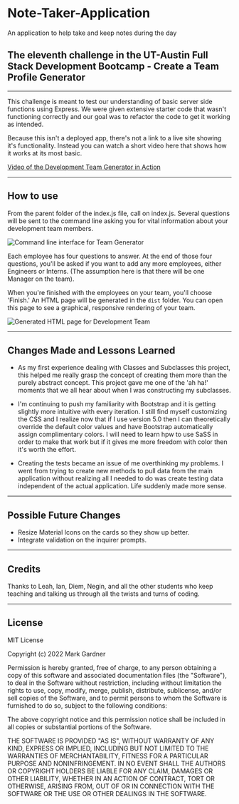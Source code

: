 # Note-Taker-Application
An application to help take and keep notes during the day

## The eleventh challenge in the UT-Austin Full Stack Development Bootcamp - Create a Team Profile Generator


___


This challenge is meant to test our understanding of basic server side functions using Express. We were given extensive starter code that wasn't functioning correctly and our goal was to refactor the code to get it working as intended. 

Because this isn't a deployed app, there's not a link to a live site showing it's functionality. Instead you can watch a short video here that shows how it works at its most basic.

[Video of the Development Team Generator in Action](https://drive.google.com/file/d/1lSUTUFGxwM-rN99UC_Orp-QTecgInhgt/view)


___



## How to use

From the parent folder of the index.js file, call on index.js. Several questions will be sent to the command line asking you for vital information about your development team members. 

![Command line interface for Team Generator](./images/Team%20Roster%20commands%20and%20questions.jpg)

Each employee has four questions to answer. At the end of those four questions, you'll be asked if you want to add any more employees, either Engineers or Interns. (The assumption here is that there will be one Manager on the team).

When you're finished with the employees on your team, you'll choose 'Finish.' An HTML page will be generated in the `dist` folder. You can open this page to see a graphical, responsive rendering of your team.

![Generated HTML page for Development Team](./images/Team%20Roster%20generated%20HTML%20page.jpg)

___


## Changes Made and Lessons Learned

- As my first experience dealing with Classes and Subclasses this project, this helped me really grasp the concept of creating them more than the purely abstract concept. This project gave me one of the 'ah ha!' moments that we all hear about when I was constructing my subclasses. 

- I'm continuing to push my familiarity with Bootstrap and it is getting slightly more intuitive with every iteration. I still find myself customizing the CSS and I realize now that if I use version 5.0 then I can theoretically override the default color values and have Bootstrap automatically assign complimentary colors. I will need to learn hpw to use SaSS in order to make that work but if it gives me more freedom with color then it's worth the effort.

- Creating the tests became an issue of me overthinking my problems. I went from trying to create new methods to pull data from the main application without realizing all I needed to do was create testing data independent of the actual application. Life suddenly made more sense.


___



## Possible Future Changes

- Resize Material Icons on the cards so they show up better.
- Integrate validation on the inquirer prompts.



___



## Credits
Thanks to Leah, Ian, Diem, Negin, and all the other students who keep teaching and talking us through all the twists and turns of coding.



___



## License

MIT License

Copyright (c) 2022 Mark Gardner

Permission is hereby granted, free of charge, to any person obtaining a copy
of this software and associated documentation files (the "Software"), to deal
in the Software without restriction, including without limitation the rights
to use, copy, modify, merge, publish, distribute, sublicense, and/or sell
copies of the Software, and to permit persons to whom the Software is
furnished to do so, subject to the following conditions:

The above copyright notice and this permission notice shall be included in all
copies or substantial portions of the Software.

THE SOFTWARE IS PROVIDED "AS IS", WITHOUT WARRANTY OF ANY KIND, EXPRESS OR
IMPLIED, INCLUDING BUT NOT LIMITED TO THE WARRANTIES OF MERCHANTABILITY,
FITNESS FOR A PARTICULAR PURPOSE AND NONINFRINGEMENT. IN NO EVENT SHALL THE
AUTHORS OR COPYRIGHT HOLDERS BE LIABLE FOR ANY CLAIM, DAMAGES OR OTHER
LIABILITY, WHETHER IN AN ACTION OF CONTRACT, TORT OR OTHERWISE, ARISING FROM,
OUT OF OR IN CONNECTION WITH THE SOFTWARE OR THE USE OR OTHER DEALINGS IN THE
SOFTWARE.
